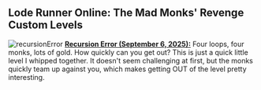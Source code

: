 Lode Runner Online: The Mad Monks' Revenge Custom Levels
--------------------------------------------------------
![recursionError](https://github.com/user-attachments/assets/47154fe6-bf97-47be-8f81-125a453b8f29)
<b><a href = "https://github.com/lantanadan/lode-runner-online/blob/main/Recursion%20Error.PZL">Recursion Error (September 6, 2025):</b></a> Four loops, four monks, lots of gold. How quickly can you get out? This is just a quick little level I whipped together. It doesn't seem challenging at first, but the monks quickly team up against you, which makes getting OUT of the level pretty interesting.
